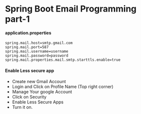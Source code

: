 # Spring Boot Email Programming part-1

#### application.properties

```textile
spring.mail.host=smtp.gmail.com
spring.mail.port=587
spring.mail.username=username
spring.mail.password=password
spring.mail.properties.mail.smtp.starttls.enable=true
```

#### Enable Less secure app

- Create new Gmail Account
- Login and Click on Profile Name (Top right corner)
- Manage Your google Account
- Click on Security
- Enable Less Secure Apps
- Turn it on.

